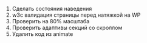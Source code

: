 1. Сделать состояния наведения
2. w3c валидация страницы перед натяжкой на WP
3. Проверить на 80% масштаба
4. Проверить адаптивы секций со скроллом
5. Удалить код из animate
